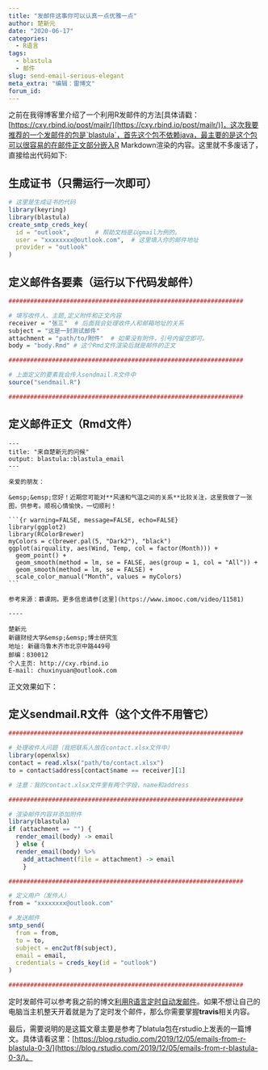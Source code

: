 ```yaml
---
title: "发邮件这事你可以认真一点优雅一点"
author: 楚新元
date: "2020-06-17"
categories:
  - R语言
tags:
  - blastula
  - 邮件
slug: send-email-serious-elegant
meta_extra: "编辑：雷博文"
forum_id: 
---
```


之前在我得博客里介绍了一个利用R发邮件的方法[具体请戳：[https://cxy.rbind.io/post/mailr/](https://cxy.rbind.io/post/mailr/)]，这次我要推荐的一个发邮件的包是`blastula`，首先这个包不依赖java，最主要的是这个包可以很容易的在邮件正文部分嵌入R Markdown渲染的内容。这里就不多废话了，直接给出代码如下:

## 生成证书（只需运行一次即可）

```r
# 这里是生成证书的代码
library(keyring)
library(blastula)
create_smtp_creds_key(
  id = "outlook",       # 帮助文档是以gmail为例的。
  user = "xxxxxxxx@outlook.com",  # 这里填入你的邮件地址
  provider = "outlook"
)
```

## 定义邮件各要素（运行以下代码发邮件）

```r
#################################################################

# 填写收件人、主题,定义附件和正文内容
receiver = "张三"  # 后面我会处理收件人和邮箱地址的关系
subject = "这是一封测试邮件"
attachment = "path/to/附件"  # 如果没有附件，引号内留空即可。
body = "body.Rmd" # 这个Rmd文件渲染后就是邮件的正文

#################################################################

# 上面定义的要素我会传入sendmail.R文件中
source("sendmail.R")

#################################################################
```

## 定义邮件正文（Rmd文件）

````
---
title: "来自楚新元的问候"
output: blastula::blastula_email
--- 

亲爱的朋友：

&emsp;&emsp;您好！近期您可能对**风速和气温之间的关系**比较关注，这里我做了一张图，供参考。顺祝心情愉快，一切顺利！

```{r warning=FALSE, message=FALSE, echo=FALSE}
library(ggplot2)
library(RColorBrewer)
myColors = c(brewer.pal(5, "Dark2"), "black")
ggplot(airquality, aes(Wind, Temp, col = factor(Month))) +
  geom_point() +
  geom_smooth(method = lm, se = FALSE, aes(group = 1, col = "All")) +
  geom_smooth(method = lm, se = FALSE) +
  scale_color_manual("Month", values = myColors)
```

参考来源：慕课网。更多信息请参[这里](https://www.imooc.com/video/11581)    

----

楚新元     
新疆财经大学&emsp;&emsp;博士研究生     
地址: 新疆乌鲁木齐市北京中路449号     
邮编：830012     
个人主页: http://cxy.rbind.io     
E-mail: chuxinyuan@outlook.com     

````

正文效果如下：

[](https://rbind.gitee.io/html/mailbody.html)

## 定义sendmail.R文件（这个文件不用管它）

```r
#################################################################

# 处理收件人问题（我把联系人放在contact.xlsx文件中）
library(openxlsx)
contact = read.xlsx("path/to/contact.xlsx")  
to = contact$address[contact$name == receiver][1]

# 注意：我的contact.xlsx文件里有两个字段，name和address

#################################################################

# 渲染邮件内容并添加附件
library(blastula)
if (attachment == "") {
  render_email(body) -> email
  } else {
  render_email(body) %>% 
    add_attachment(file = attachment) -> email
    }

#################################################################

# 定义用户（发件人）
from = "xxxxxxxx@outlook.com"

# 发送邮件
smtp_send(
  from = from,
  to = to,
  subject = enc2utf8(subject),
  email = email,
  credentials = creds_key(id = "outlook")
)

#################################################################
```

定时发邮件可以参考我之前的博文[利用R语言定时自动发邮件](https://cxy.rbind.io/post/mailr/)。如果不想让自己的电脑当主机整天开着就是为了定时发个邮件，那么你需要掌握**travis**相关内容。

最后，需要说明的是这篇文章主要是参考了blatula包在rstudio上发表的一篇博文。具体请看这里：[https://blog.rstudio.com/2019/12/05/emails-from-r-blastula-0-3/](https://blog.rstudio.com/2019/12/05/emails-from-r-blastula-0-3/)。
